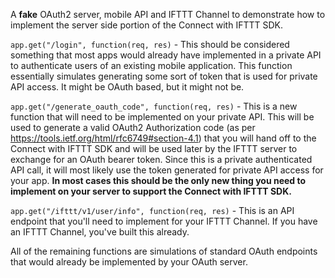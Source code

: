 A **fake** OAuth2 server, mobile API and IFTTT Channel to demonstrate how to implement the server side portion of the Connect with IFTTT SDK.

`app.get("/login", function(req, res)` - This should be considered something that most apps would already have implemented in a private API to authenticate users of an existing mobile application.
This function essentially simulates generating some sort of token that is used for private API access. It might be OAuth based, but it might not be.

`app.get("/generate_oauth_code", function(req, res)` - This is a new function that will need to be implemented on your private API. This will be used to generate a valid OAuth2 Authorization code (as per https://tools.ietf.org/html/rfc6749#section-4.1) that
you will hand off to the Connect with IFTTT SDK and will be used later by the IFTTT server to exchange for an OAuth bearer token. Since this is a private authenticated API call, it will most likely use the token generated for private API access for your app.
**In most cases this should be the only new thing you need to implement on your server to support the Connect with IFTTT SDK.**

`app.get("/ifttt/v1/user/info", function(req, res)` - This is an API endpoint that you'll need to implement for your IFTTT Channel. If you have an IFTTT Channel, you've built this already.

All of the remaining functions are simulations of standard OAuth endpoints that would already be implemented by your OAuth server.
